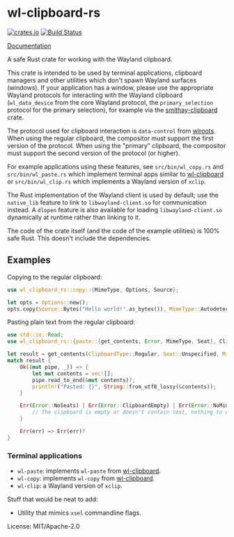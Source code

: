 # wl-clipboard-rs

[![crates.io](https://img.shields.io/crates/v/wl-clipboard-rs.svg)](https://crates.io/crates/wl-clipboard-rs)
[![Build Status](https://travis-ci.com/YaLTeR/wl-clipboard-rs.svg?branch=master)](https://travis-ci.com/YaLTeR/wl-clipboard-rs)

[Documentation](https://yalter.github.io/wl-clipboard-rs/wl_clipboard_rs/)

A safe Rust crate for working with the Wayland clipboard.

This crate is intended to be used by terminal applications, clipboard managers and other
utilities which don't spawn Wayland surfaces (windows). If your application has a window,
please use the appropriate Wayland protocols for interacting with the Wayland clipboard
(`wl_data_device` from the core Wayland protocol, the `primary_selection` protocol for the
primary selection), for example via the
[smithay-clipboard](https://github.com/Smithay/smithay-clipboard) crate.

The protocol used for clipboard interaction is `data-control` from
[wlroots](https://github.com/swaywm/wlr-protocols). When using the regular clipboard, the
compositor must support the first version of the protocol. When using the "primary" clipboard,
the compositor must support the second version of the protocol (or higher).

For example applications using these features, see `src/bin/wl_copy.rs` and
`src/bin/wl_paste.rs` which implement terminal apps similar to
[wl-clipboard](https://github.com/bugaevc/wl-clipboard) or `src/bin/wl_clip.rs` which
implements a Wayland version of `xclip`.

The Rust implementation of the Wayland client is used by default; use the `native_lib` feature
to link to `libwayland-client.so` for communication instead. A `dlopen` feature is also
available for loading `libwayland-client.so` dynamically at runtime rather than linking to it.

The code of the crate itself (and the code of the example utilities) is 100% safe Rust. This
doesn't include the dependencies.

## Examples

Copying to the regular clipboard:
```rust
use wl_clipboard_rs::copy::{MimeType, Options, Source};

let opts = Options::new();
opts.copy(Source::Bytes("Hello world!".as_bytes()), MimeType::Autodetect)?;
```

Pasting plain text from the regular clipboard:
```rust
use std::io::Read;
use wl_clipboard_rs::{paste::{get_contents, Error, MimeType, Seat}, ClipboardType};

let result = get_contents(ClipboardType::Regular, Seat::Unspecified, MimeType::Text);
match result {
    Ok((mut pipe, _)) => {
        let mut contents = vec![];
        pipe.read_to_end(&mut contents)?;
        println!("Pasted: {}", String::from_utf8_lossy(&contents));
    }

    Err(Error::NoSeats) | Err(Error::ClipboardEmpty) | Err(Error::NoMimeType) => {
        // The clipboard is empty or doesn't contain text, nothing to worry about.
    }

    Err(err) => Err(err)?
}
```

### Terminal applications

- `wl-paste`: implements `wl-paste` from [wl-clipboard](https://github.com/bugaevc/wl-clipboard).
- `wl-copy`: implements `wl-copy` from [wl-clipboard](https://github.com/bugaevc/wl-clipboard).
- `wl-clip`: a Wayland version of `xclip`.

Stuff that would be neat to add:
- Utility that mimics `xsel` commandline flags.

License: MIT/Apache-2.0
